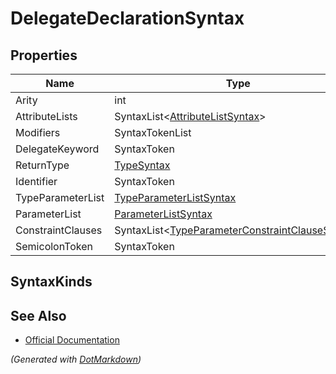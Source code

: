 # DelegateDeclarationSyntax

## Properties

| Name              | Type                                                                                       |
| ----------------- | ------------------------------------------------------------------------------------------ |
| Arity             | int                                                                                        |
| AttributeLists    | SyntaxList\<[AttributeListSyntax](AttributeListSyntax.md)>                                 |
| Modifiers         | SyntaxTokenList                                                                            |
| DelegateKeyword   | SyntaxToken                                                                                |
| ReturnType        | [TypeSyntax](TypeSyntax.md)                                                                |
| Identifier        | SyntaxToken                                                                                |
| TypeParameterList | [TypeParameterListSyntax](TypeParameterListSyntax.md)                                      |
| ParameterList     | [ParameterListSyntax](ParameterListSyntax.md)                                              |
| ConstraintClauses | SyntaxList\<[TypeParameterConstraintClauseSyntax](TypeParameterConstraintClauseSyntax.md)> |
| SemicolonToken    | SyntaxToken                                                                                |

## SyntaxKinds

## See Also

* [Official Documentation](https://docs.microsoft.com/en-us/dotnet/api/microsoft.codeanalysis.csharp.syntax.delegatedeclarationsyntax)


*\(Generated with [DotMarkdown](http://github.com/JosefPihrt/DotMarkdown)\)*
